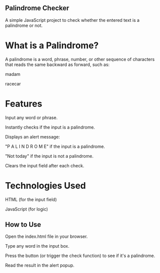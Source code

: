## Palindrome Checker
A simple JavaScript project to check whether the entered text is a palindrome or not.

# What is a Palindrome?
A palindrome is a word, phrase, number, or other sequence of characters that reads the same backward as forward, such as:

madam

racecar

# Features
Input any word or phrase.

Instantly checks if the input is a palindrome.

Displays an alert message:

"P A L I N D R O M E" if the input is a palindrome.

"Not today" if the input is not a palindrome.

Clears the input field after each check.

# Technologies Used
HTML (for the input field)

JavaScript (for logic)

## How to Use
Open the index.html file in your browser.

Type any word in the input box.

Press the button (or trigger the check function) to see if it's a palindrome.

Read the result in the alert popup.
